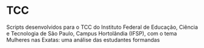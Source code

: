 # TCC

Scripts desenvolvidos para o TCC do Instituto Federal de Educação, Ciência e Tecnologia de São Paulo, Campus Hortolândia (IFSP), com o tema Mulheres nas Exatas: uma análise das estudantes formandas
